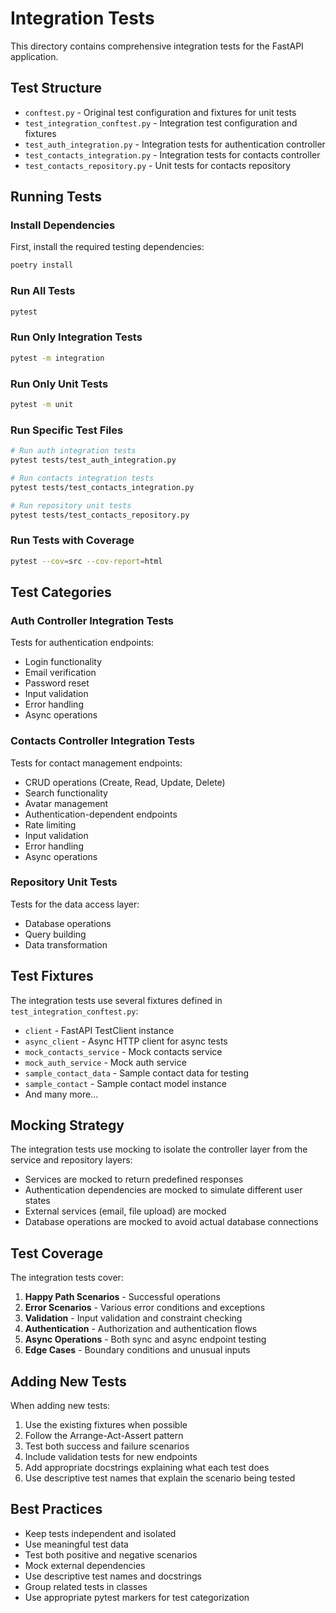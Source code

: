 # Integration Tests

This directory contains comprehensive integration tests for the FastAPI application.

## Test Structure

- `conftest.py` - Original test configuration and fixtures for unit tests
- `test_integration_conftest.py` - Integration test configuration and fixtures
- `test_auth_integration.py` - Integration tests for authentication controller
- `test_contacts_integration.py` - Integration tests for contacts controller
- `test_contacts_repository.py` - Unit tests for contacts repository

## Running Tests

### Install Dependencies

First, install the required testing dependencies:

```bash
poetry install
```

### Run All Tests

```bash
pytest
```

### Run Only Integration Tests

```bash
pytest -m integration
```

### Run Only Unit Tests

```bash
pytest -m unit
```

### Run Specific Test Files

```bash
# Run auth integration tests
pytest tests/test_auth_integration.py

# Run contacts integration tests
pytest tests/test_contacts_integration.py

# Run repository unit tests
pytest tests/test_contacts_repository.py
```

### Run Tests with Coverage

```bash
pytest --cov=src --cov-report=html
```

## Test Categories

### Auth Controller Integration Tests

Tests for authentication endpoints:
- Login functionality
- Email verification
- Password reset
- Input validation
- Error handling
- Async operations

### Contacts Controller Integration Tests

Tests for contact management endpoints:
- CRUD operations (Create, Read, Update, Delete)
- Search functionality
- Avatar management
- Authentication-dependent endpoints
- Rate limiting
- Input validation
- Error handling
- Async operations

### Repository Unit Tests

Tests for the data access layer:
- Database operations
- Query building
- Data transformation

## Test Fixtures

The integration tests use several fixtures defined in `test_integration_conftest.py`:

- `client` - FastAPI TestClient instance
- `async_client` - Async HTTP client for async tests
- `mock_contacts_service` - Mock contacts service
- `mock_auth_service` - Mock auth service
- `sample_contact_data` - Sample contact data for testing
- `sample_contact` - Sample contact model instance
- And many more...

## Mocking Strategy

The integration tests use mocking to isolate the controller layer from the service and repository layers:

- Services are mocked to return predefined responses
- Authentication dependencies are mocked to simulate different user states
- External services (email, file upload) are mocked
- Database operations are mocked to avoid actual database connections

## Test Coverage

The integration tests cover:

1. **Happy Path Scenarios** - Successful operations
2. **Error Scenarios** - Various error conditions and exceptions
3. **Validation** - Input validation and constraint checking
4. **Authentication** - Authorization and authentication flows
5. **Async Operations** - Both sync and async endpoint testing
6. **Edge Cases** - Boundary conditions and unusual inputs

## Adding New Tests

When adding new tests:

1. Use the existing fixtures when possible
2. Follow the Arrange-Act-Assert pattern
3. Test both success and failure scenarios
4. Include validation tests for new endpoints
5. Add appropriate docstrings explaining what each test does
6. Use descriptive test names that explain the scenario being tested

## Best Practices

- Keep tests independent and isolated
- Use meaningful test data
- Test both positive and negative scenarios
- Mock external dependencies
- Use descriptive test names and docstrings
- Group related tests in classes
- Use appropriate pytest markers for test categorization 